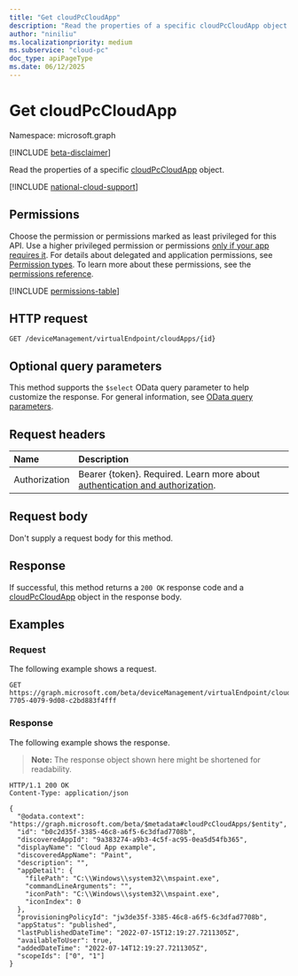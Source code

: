 ```yaml
---
title: "Get cloudPcCloudApp"
description: "Read the properties of a specific cloudPcCloudApp object."
author: "niniliu"
ms.localizationpriority: medium
ms.subservice: "cloud-pc"
doc_type: apiPageType
ms.date: 06/12/2025
---
```


# Get cloudPcCloudApp

Namespace: microsoft.graph

[!INCLUDE [beta-disclaimer](../../includes/beta-disclaimer.md)]

Read the properties of a specific [cloudPcCloudApp](../resources/cloudpccloudapp.md) object.

[!INCLUDE [national-cloud-support](../../includes/global-only.md)]

## Permissions

Choose the permission or permissions marked as least privileged for this API. Use a higher privileged permission or permissions [only if your app requires it](/graph/permissions-overview#best-practices-for-using-microsoft-graph-permissions). For details about delegated and application permissions, see [Permission types](/graph/permissions-overview#permission-types). To learn more about these permissions, see the [permissions reference](/graph/permissions-reference).

<!-- { "blockType": "permissions", "name": "cloudpccloudapp_get" } -->
[!INCLUDE [permissions-table](../includes/permissions/cloudpccloudapp-get-permissions.md)]

## HTTP request

<!-- {
  "blockType": "ignored"
}
-->
``` http
GET /deviceManagement/virtualEndpoint/cloudApps/{id}
```

## Optional query parameters

This method supports the `$select` OData query parameter to help customize the response. For general information, see [OData query parameters](/graph/query-parameters).

## Request headers

| Name          | Description               |
| :------------ | :------------------------ |
|Authorization|Bearer {token}. Required. Learn more about [authentication and authorization](/graph/auth/auth-concepts).|

## Request body

Don't supply a request body for this method.

## Response

If successful, this method returns a `200 OK` response code and a [cloudPcCloudApp](../resources/cloudpccloudapp.md) object in the response body.

## Examples

### Request
The following example shows a request.
<!-- {
  "blockType": "request",
  "name": "get_cloudpccloudapp"
}
-->
``` http
GET https://graph.microsoft.com/beta/deviceManagement/virtualEndpoint/cloudApps/eda7ed64-7705-4079-9d08-c2bd883f4fff
```

### Response
The following example shows the response.
>**Note:** The response object shown here might be shortened for readability.
<!-- {
  "blockType": "response",
  "truncated": true,
  "@odata.type": "microsoft.graph.cloudPcCloudApp"
}
-->
``` http
HTTP/1.1 200 OK
Content-Type: application/json

{
  "@odata.context": "https://graph.microsoft.com/beta/$metadata#cloudPcCloudApps/$entity",
  "id": "b0c2d35f-3385-46c8-a6f5-6c3dfad7708b",
  "discoveredAppId": "9a383274-a9b3-4c5f-ac95-0ea5d54fb365",
  "displayName": "Cloud App example",
  "discoveredAppName": "Paint",
  "description": "",
  "appDetail": {
    "filePath": "C:\\Windows\\system32\\mspaint.exe",
    "commandLineArguments": "",
    "iconPath": "C:\\Windows\\system32\\mspaint.exe",
    "iconIndex": 0
  },
  "provisioningPolicyId": "jw3de35f-3385-46c8-a6f5-6c3dfad7708b",
  "appStatus": "published",
  "lastPublishedDateTime": "2022-07-15T12:19:27.7211305Z",
  "availableToUser": true,
  "addedDateTime": "2022-07-14T12:19:27.7211305Z",
  "scopeIds": ["0", "1"]
}
```
